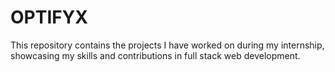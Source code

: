 # OPTIFYX
This repository contains the projects I have worked on during my internship, showcasing my skills and contributions in full stack web development.

